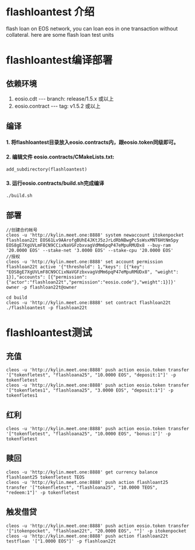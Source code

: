 # flashloantest 介绍

flash loan on EOS network, you can loan eos in one transaction without collateral. here are some flash loan test units

# flashloantest编译部署

## 依赖环境

1. eosio.cdt --- branch: release/1.5.x 或以上
2. eosio.contract --- tag:  v1.5.2 或以上

## 编译

#### 1. 将flashloantest目录放入eosio.contracts内，跟eosio.token同级即可。
#### 2. 编辑文件 eosio.contracts/CMakeLists.txt:

```
add_subdirectory(flashloantest)
```
#### 3. 运行eosio.contracts/build.sh完成编译
 ```
 ./build.sh
 ```
 
 ## 部署
```
//创建合约帐号
cleos -u 'http://kylin.meet.one:8888' system newaccount itokenpocket flashloan22t EOS61Lv9AArofgBUhE4JKtJ5zJrLdRbNBwgPc5sWsxMNT6HtNm5py EOS8gE7XgUVLmF8CN9CCixNaVGFzbxvagVdMm6pqP47eMpuRMUDx8 --buy-ram '20.0000 EOS' --stake-net '3.0000 EOS' --stake-cpu '20.0000 EOS'
//授权
cleos -u 'http://kylin.meet.one:8888' set account permission flashloan22t active '{"threshold": 1,"keys": [{"key": "EOS8gE7XgUVLmF8CN9CCixNaVGFzbxvagVdMm6pqP47eMpuRMUDx8", "weight": 1}],"accounts": [{"permission":{"actor":"flashloan22t","permission":"eosio.code"},"weight":1}]}' owner -p flashloan22t@owner

cd build
cleos -u 'http://kylin.meet.one:8888' set contract flashloan22t ./flashloantest -p flashloan22t
```
# flashloantest测试
## 充值
```
cleos -u 'http://kylin.meet.one:8888' push action eosio.token transfer '["tokenfletest", "flashloana25", "10.0000 EOS", "deposit:1"]' -p tokenfletest
cleos -u 'http://kylin.meet.one:8888' push action eosio.token transfer '["tokenfletes1", "flashloana25", "3.0000 EOS", "deposit:1"]' -p tokenfletes1
```
## 红利
```
cleos -u 'http://kylin.meet.one:8888' push action eosio.token transfer '["tokenfletest", "flashloana25", "10.0000 EOS", "bonus:1"]' -p tokenfletest
```
## 赎回
```
cleos -u 'http://kylin.meet.one:8888' get currency balance flashloant25 tokenfletest TEOS
cleos -u 'http://kylin.meet.one:8888' push action flashloant25 transfer '["tokenfletest", "flashloana25", "10.0000 TEOS", "redeem:1"]' -p tokenfletest
```
## 触发借贷
```
cleos -u 'http://kylin.meet.one:8888' push action eosio.token transfer '["itokenpocket", "flashloan22t", "20.0000 EOS", ""]' -p itokenpocket
cleos -u 'http://kylin.meet.one:8888' push action flashloan22t testfloan '["1.0000 EOS"]' -p flashloan22t
```
